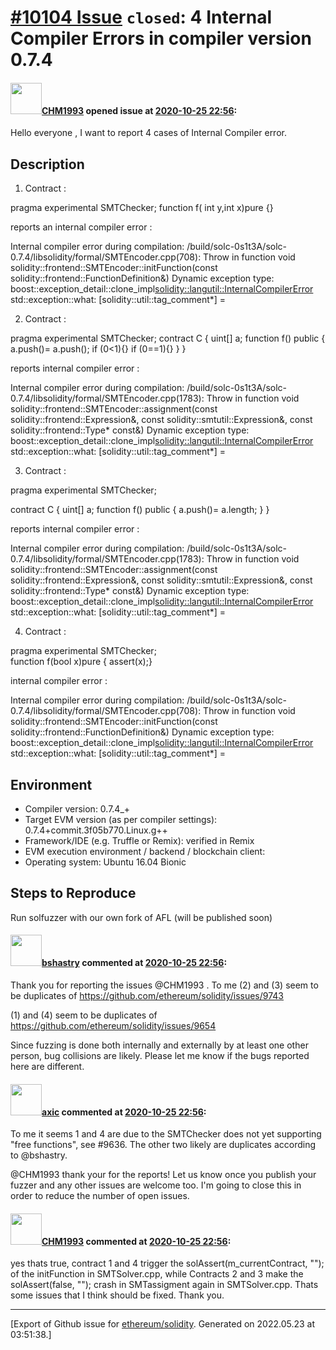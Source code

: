 # [\#10104 Issue](https://github.com/ethereum/solidity/issues/10104) `closed`: 4 Internal Compiler Errors in compiler version 0.7.4 

#### <img src="https://avatars.githubusercontent.com/u/36297330?u=ec716a9bef32d6f777e73680d0a24a39760696a8&v=4" width="50">[CHM1993](https://github.com/CHM1993) opened issue at [2020-10-25 22:56](https://github.com/ethereum/solidity/issues/10104):

Hello everyone , I want to report 4 cases of Internal Compiler error. 

## Description

1) Contract :

pragma experimental SMTChecker;
	function f( int y,int x)pure {}

reports an internal compiler error :

Internal compiler error during compilation:
/build/solc-0s1t3A/solc-0.7.4/libsolidity/formal/SMTEncoder.cpp(708): Throw in function void solidity::frontend::SMTEncoder::initFunction(const solidity::frontend::FunctionDefinition&)
Dynamic exception type: boost::exception_detail::clone_impl<solidity::langutil::InternalCompilerError>
std::exception::what: 
[solidity::util::tag_comment*] = 

2) Contract :

pragma experimental SMTChecker;
contract C {
	uint[] a;
	function f() public {
		a.push()=
		a.push();
if (0<1){}
if (0==1){}
	}
}

reports internal compiler error :

Internal compiler error during compilation:
/build/solc-0s1t3A/solc-0.7.4/libsolidity/formal/SMTEncoder.cpp(1783): Throw in function void solidity::frontend::SMTEncoder::assignment(const solidity::frontend::Expression&, const solidity::smtutil::Expression&, const solidity::frontend::Type* const&)
Dynamic exception type: boost::exception_detail::clone_impl<solidity::langutil::InternalCompilerError>
std::exception::what: 
[solidity::util::tag_comment*] = 

3) Contract :

pragma experimental SMTChecker;

contract C {
	uint[] a;
	function f() public {
		a.push()=
		a.length;
	}
}

reports internal compiler error :

Internal compiler error during compilation:
/build/solc-0s1t3A/solc-0.7.4/libsolidity/formal/SMTEncoder.cpp(1783): Throw in function void solidity::frontend::SMTEncoder::assignment(const solidity::frontend::Expression&, const solidity::smtutil::Expression&, const solidity::frontend::Type* const&)
Dynamic exception type: boost::exception_detail::clone_impl<solidity::langutil::InternalCompilerError>
std::exception::what: 
[solidity::util::tag_comment*] = 

4) Contract :

pragma experimental SMTChecker;    
function f(bool x)pure {       assert(x);}

internal compiler error :

Internal compiler error during compilation:
/build/solc-0s1t3A/solc-0.7.4/libsolidity/formal/SMTEncoder.cpp(708): Throw in function void solidity::frontend::SMTEncoder::initFunction(const solidity::frontend::FunctionDefinition&)
Dynamic exception type: boost::exception_detail::clone_impl<solidity::langutil::InternalCompilerError>
std::exception::what: 
[solidity::util::tag_comment*] = 

## Environment

- Compiler version: 0.7.4_+
- Target EVM version (as per compiler settings): 0.7.4+commit.3f05b770.Linux.g++
- Framework/IDE (e.g. Truffle or Remix): verified in Remix
- EVM execution environment / backend / blockchain client:
- Operating system: Ubuntu 16.04 Bionic

## Steps to Reproduce

Run solfuzzer with our own fork of AFL (will be published soon)


#### <img src="https://avatars.githubusercontent.com/u/2388185?v=4" width="50">[bshastry](https://github.com/bshastry) commented at [2020-10-25 22:56](https://github.com/ethereum/solidity/issues/10104#issuecomment-716406263):

Thank you for reporting the issues @CHM1993 . To me (2) and (3) seem to be duplicates of https://github.com/ethereum/solidity/issues/9743

(1) and (4) seem to be duplicates of https://github.com/ethereum/solidity/issues/9654

Since fuzzing is done both internally and externally by at least one other person, bug collisions are likely. Please let me know if the bugs reported here are different.

#### <img src="https://avatars.githubusercontent.com/u/20340?v=4" width="50">[axic](https://github.com/axic) commented at [2020-10-25 22:56](https://github.com/ethereum/solidity/issues/10104#issuecomment-717416192):

To me it seems 1 and 4 are due to the SMTChecker does not yet supporting "free functions", see #9636. The other two likely are duplicates according to @bshastry.

@CHM1993 thank your for the reports! Let us know once you publish your fuzzer and any other issues are welcome too. I'm going to close this in order to reduce the number of open issues.

#### <img src="https://avatars.githubusercontent.com/u/36297330?u=ec716a9bef32d6f777e73680d0a24a39760696a8&v=4" width="50">[CHM1993](https://github.com/CHM1993) commented at [2020-10-25 22:56](https://github.com/ethereum/solidity/issues/10104#issuecomment-717434954):

yes thats true, contract 1 and 4 trigger the solAssert(m_currentContract, ""); of the initFunction in SMTSolver.cpp, while Contracts 2 and 3 make the solAssert(false, ""); crash in SMTassigment again in SMTSolver.cpp.
Thats some issues that I think should be fixed.
Thank you.


-------------------------------------------------------------------------------



[Export of Github issue for [ethereum/solidity](https://github.com/ethereum/solidity). Generated on 2022.05.23 at 03:51:38.]
